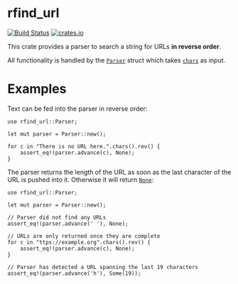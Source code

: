 # rfind_url

[![Build Status](https://travis-ci.org/chrisduerr/rfind_url.svg?branch=master)](https://travis-ci.org/chrisduerr/rfind_url)
[![crates.io](https://meritbadge.herokuapp.com/rfind_url)](https://crates.io/crates/rfind_url)

This crate provides a parser to search a string for URLs **in reverse order**.

All functionality is handled by the
[`Parser`](https://docs.rs/rfind_url/*/rfind_url/struct.Parser.html) struct which takes
[`chars`](https://doc.rust-lang.org/std/primitive.char.html) as input.

# Examples

Text can be fed into the parser in reverse order:

```
use rfind_url::Parser;

let mut parser = Parser::new();

for c in "There is no URL here.".chars().rev() {
    assert_eq!(parser.advance(c), None);
}
```

The parser returns the length of the URL as soon as the last character of the URL is pushed into
it. Otherwise it will return
[`None`](https://doc.rust-lang.org/std/option/enum.Option.html#variant.None):

```
use rfind_url::Parser;

let mut parser = Parser::new();

// Parser did not find any URLs
assert_eq!(parser.advance(' '), None);

// URLs are only returned once they are complete
for c in "ttps://example.org".chars().rev() {
    assert_eq!(parser.advance(c), None);
}

// Parser has detected a URL spanning the last 19 characters
assert_eq!(parser.advance('h'), Some(19));
```
